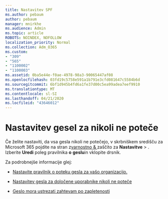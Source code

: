 ```yaml
---
title: Nastavitev SPF
ms.author: pebaum
author: pebaum
manager: mnirkhe
ms.audience: Admin
ms.topic: article
ROBOTS: NOINDEX, NOFOLLOW
localization_priority: Normal
ms.collection: Adm_O365
ms.custom:
- "309"
- "565"
- "1100002"
- "1100003"
ms.assetid: 0ba5e44e-f0ae-4978-98a3-90065447af08
ms.openlocfilehash: 03fd19c5758e591a1b791e3cfd081647c5584b6d
ms.sourcegitcommit: 6bf1d945b4fd6a1fe37d00c5ea99adea7eef9910
ms.translationtype: MT
ms.contentlocale: sl-SI
ms.lasthandoff: 04/21/2020
ms.locfileid: "43646012"
---
```

# <a name="set-passwords-to-never-expire"></a>Nastavitev gesel za nikoli ne poteče

Če želite nastaviti, da vsa gesla nikoli ne potečejo, v skrbniškem središču za Microsoft 365 pojdite na stran z[varnostno &amp; ](https://portal.office.com/adminportal/home#/settings/security) zaščito za **Nastavitve** > . Izberite **Uredi** poleg pravilnika **o** **geslu**in vklopite drsnik.
  
Za podrobnejše informacije glej: 

- [Nastavite pravilnik o poteku gesla za vašo organizacijo.](https://docs.microsoft.com/office365/admin/manage/set-password-expiration-policy)
  
- [Nastavitev gesla za določene uporabnike nikoli ne poteče](https://docs.microsoft.com/office365/admin/add-users/set-password-to-never-expire)

- [Geslo mora ustrezati zahtevam po zapletenosti](https://docs.microsoft.com/windows/security/threat-protection/security-policy-settings/password-must-meet-complexity-requirements)
  